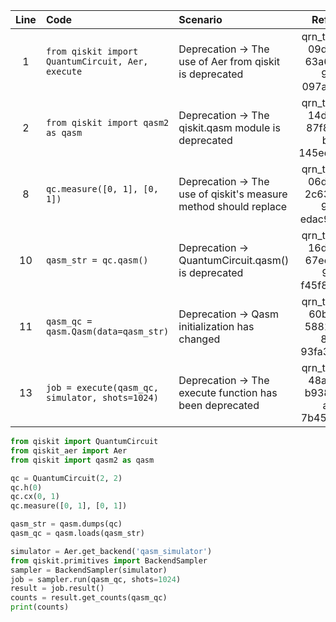 | Line | Code | Scenario | Reference | Artifact | Refactoring |
| :--: | :--- | :------- | :-------: | :------- | :---------- |
| 1 | `from qiskit import QuantumCircuit, Aer, execute` | Deprecation -> The use of Aer from qiskit is deprecated | qrn_tax_ddbb-09db4543-63a6-47dd-9cd7-097a6f9fe1a8 | qiskit | `from qiskit import QuantumCircuit`\n`from qiskit_aer import Aer` |
| 2 | `from qiskit import qasm2 as qasm` | Deprecation -> The qiskit.qasm module is deprecated | qrn_tax_ddbb-14d60789-87f8-4c87-b51f-145ed1d62b70 | qiskit.qasm | `from qiskit import qasm2 as qasm` |
| 8 | `qc.measure([0, 1], [0, 1])` | Deprecation -> The use of qiskit's measure method should replace | qrn_tax_ddbb-06d59d36-2c63-4461-91c4-edac933eac19 | qiskit | `qc.measure([0, 1], [0, 1])` |
| 10 | `qasm_str = qc.qasm()` | Deprecation -> QuantumCircuit.qasm() is deprecated | qrn_tax_ddbb-16d8d706-67ec-4d20-9aaa-f45f8940b773 | qiskit | `qasm_str = qasm.dumps(qc)` |
| 11 | `qasm_qc = qasm.Qasm(data=qasm_str)` | Deprecation -> Qasm initialization has changed | qrn_tax_ddbb-60bcdc23-5881-458e-8762-93fa3a58e0d5 | qiskit.qasm | `qasm_qc = qasm.loads(qasm_str)` |
| 13 | `job = execute(qasm_qc, simulator, shots=1024)` | Deprecation -> The execute function has been deprecated | qrn_tax_ddbb-48a35b67-b938-487b-aef2-7b4596ff4105 | qiskit | `from qiskit.primitives import BackendSampler`\n`sampler = BackendSampler(simulator)`\n`job = sampler.run(qasm_qc, shots=1024)` |

```python
from qiskit import QuantumCircuit
from qiskit_aer import Aer
from qiskit import qasm2 as qasm

qc = QuantumCircuit(2, 2)
qc.h(0)
qc.cx(0, 1)
qc.measure([0, 1], [0, 1])

qasm_str = qasm.dumps(qc)
qasm_qc = qasm.loads(qasm_str)

simulator = Aer.get_backend('qasm_simulator')
from qiskit.primitives import BackendSampler
sampler = BackendSampler(simulator)
job = sampler.run(qasm_qc, shots=1024)
result = job.result()
counts = result.get_counts(qasm_qc)
print(counts)
```